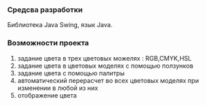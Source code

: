 ### Средсва разработки
Библиотека Java Swing, язык Java.
### Возможности проекта

1. задание цвета в трех цветовых можелях : RGB,CMYK,HSL
2. задание цвета в цветовых моделях с помощью ползунков
3. задание цвета с помощью палитры
4. автоматический перерасчет во всех цветовых моделях при изменении в любой из них
5. отображение цвета